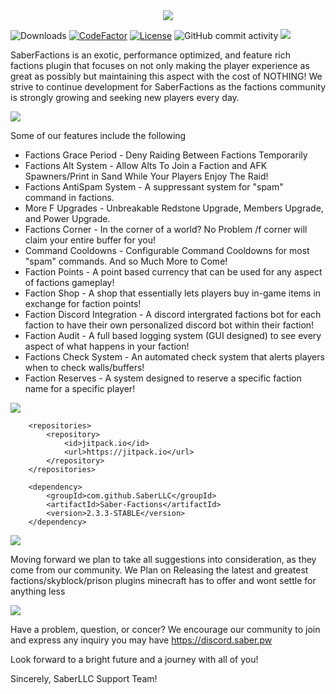 <center>
  <a href="https://www.spigotmc.org/resources/saberfactions-1-8-1-15-the-complete-factions-solution.69771/"><img src="https://i.imgur.com/HMgdPGP.png"></a>
</center>

![Downloads](https://img.shields.io/github/downloads/driftay/saber-factions/total.svg) [![CodeFactor](https://www.codefactor.io/repository/github/driftay/saber-factions/badge)](https://www.codefactor.io/repository/github/driftay/saber-factions) [![License](https://img.shields.io/badge/license-GNU%20General%20Public%20License%20v3.0-brightgreen)](https://github.com/SaberLLC/Saber-Factions/blob/1.6.x/LICENSE) ![GitHub commit activity](https://img.shields.io/github/commit-activity/m/SaberLLC/Saber-Factions) [![](https://jitpack.io/v/SaberLLC/Saber-Factions.svg)](https://jitpack.io/#SaberLLC/Saber-Factions)


SaberFactions is an exotic, performance optimized, and feature rich factions plugin that focuses on not only making the player experience as great as possibly but maintaining this aspect with the cost of NOTHING! We strive to continue development for SaberFactions as the factions community is strongly growing and seeking new players every day. 

<right>
  <a href="https://www.spigotmc.org/resources/saberfactions-1-8-1-15-the-complete-factions-solution.69771/"><img src="https://i.imgur.com/KHX4SwR.png"></a>
</right>

Some of our features include the following 

* Factions Grace Period - Deny Raiding Between Factions Temporarily
* Factions Alt System - Allow Alts To Join a Faction and AFK Spawners/Print in Sand While Your Players Enjoy The Raid!
* Factions AntiSpam System - A suppressant system for "spam" command in factions.
* More F Upgrades - Unbreakable Redstone Upgrade, Members Upgrade, and Power Upgrade.
* Factions Corner - In the corner of a world? No Problem /f corner will claim your entire buffer for you!
* Command Cooldowns - Configurable Command Cooldowns for most "spam" commands. And so Much More to Come!
* Faction Points - A point based currency that can be used for any aspect of factions gameplay!
* Faction Shop - A shop that essentially lets players buy in-game items in exchange for faction points!
* Faction Discord Integration - A discord intergrated factions bot for each faction to have their own personalized discord bot within their faction!
* Faction Audit - A full based logging system (GUI designed) to see every aspect of what happens in your faction!
* Factions Check System - An automated check system that alerts players when to check walls/buffers!
* Faction Reserves - A system designed to reserve a specific faction name for a specific player!

<right>
  <a href="https://www.spigotmc.org/resources/saberfactions-1-8-1-15-the-complete-factions-solution.69771/"><img src="https://i.imgur.com/cL8vejT.png"></a>
</right>

```	
	<repositories>
		<repository>
		    <id>jitpack.io</id>
		    <url>https://jitpack.io</url>
		</repository>
	</repositories>

	<dependency>
	    <groupId>com.github.SaberLLC</groupId>
	    <artifactId>Saber-Factions</artifactId>
	    <version>2.3.3-STABLE</version>
	</dependency>
```
<right>
  <a href="https://www.spigotmc.org/resources/saberfactions-1-8-1-15-the-complete-factions-solution.69771/"><img src="https://i.imgur.com/Nye6EuK.png"></a>
</right>

Moving forward we plan to take all suggestions into consideration, as they come from our community. 
We Plan on Releasing the latest and greatest factions/skyblock/prison plugins minecraft has to offer and wont settle for anything less

<right>
  <a href="https://www.spigotmc.org/resources/saberfactions-1-8-1-15-the-complete-factions-solution.69771/"><img src="https://i.imgur.com/CyshdE9.png"></a>
</right>

Have a problem, question, or concer? We encourage our community to join and express any inquiry you may have
https://discord.saber.pw

Look forward to a bright future and a journey with all of you!

Sincerely, SaberLLC Support Team!
